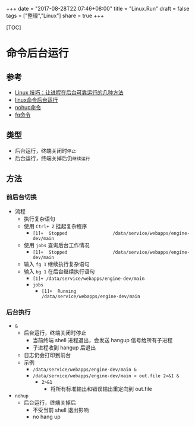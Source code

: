 +++
date = "2017-08-28T22:07:46+08:00"
title = "Linux.Run"
draft = false
tags = ["整理","Linux"]
share = true
+++


[TOC]

# 命令后台运行

## 参考
- [Linux 技巧：让进程在后台可靠运行的几种方法](https://www.ibm.com/developerworks/cn/linux/l-cn-nohup/)
- [linux命令后台运行](http://www.cnblogs.com/lwm-1988/archive/2011/08/20/2147299.html)
- [nohup命令](http://man.linuxde.net/nohup)
- [fg命令](http://man.linuxde.net/fg)


## 类型
- 后台运行，终端关闭时`停止`
- 后台运行，终端关掉后仍`继续运行`

## 方法
### 前后台切换
- 流程
    - 执行复杂语句
    - 使用 `Ctrl+ Z` 挂起复杂程序
        - `[1]+  Stopped                 /data/service/webapps/engine-dev/main`
    - 使用 `jobs` 查询后台工作情况
        - `[1]+  Stopped                 /data/service/webapps/engine-dev/main`
    - 输入 `fg 1` 继续执行复杂语句
    - 输入 `bg 1` 在后台继续执行语句
        - `[1]+ /data/service/webapps/engine-dev/main`
        - `jobs`
            - `[1]+  Running                 /data/service/webapps/engine-dev/main`

### 后台执行
- `&`
    - 后台运行，终端关闭时停止
        - 当前终端 shell 进程退出，会发送 hangup 信号给所有子进程
        - 子进程收到 hangup 后退出
    - 日志仍会打印到前台
    - 示例
        - `/data/service/webapps/engine-dev/main &`
        - `/data/service/webapps/engine-dev/main > out.file 2>&1 &`
            - `2>&1`
                - 将所有标准输出和错误输出重定向到 out.file
- `nohup`
    - 后台运行，终端关掉后
        - 不受当前 shell 退出影响
        - no hang up
